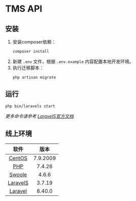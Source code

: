# TMS API

## 安装

1. 安装composer依赖：
    ```shell
    composer install
    ```
2. 新建 `.env` 文件，根据 `.env.example` 内容配置本地开发环境。
3. 执行迁移脚本：
    ```shell
    php artisan migrate
    ```

## 运行

```shell
php bin/laravels start
```

*更多命令请参考 [LaravelS官方文档](https://github.com/hhxsv5/laravel-s/blob/master/README-CN.md#%E8%BF%90%E8%A1%8C)*

## 线上环境

|                                                                  软件                                                                   |    版本    |
|:-------------------------------------------------------------------------------------------------------------------------------------:|:--------:|
| [CentOS](https://wiki.centos.org/action/show/Manuals/ReleaseNotes/CentOS7.2009?action=show&redirect=Manuals%2FReleaseNotes%2FCentOS7) | 7.9.2009 |
|                                           [PHP](https://www.php.net/ChangeLog-7.php#7.4.18)                                           |  7.4.26  |
|                                                   [Swoole](https://www.swoole.com/)                                                   |  4.6.6   |
|                               [LaravelS](https://github.com/hhxsv5/laravel-s/blob/master/README-CN.md)                                |  3.7.19  |
|                                                [Laravel](https://laravel.com/docs/8.x)                                                |  8.40.0  |
